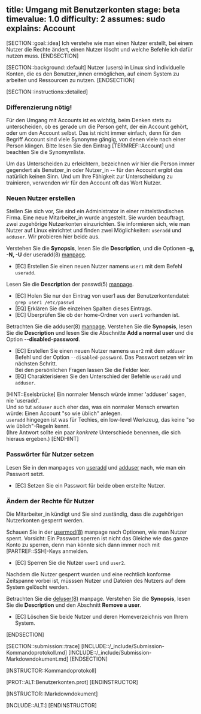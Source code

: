 title: Umgang mit Benutzerkonten
stage: beta
timevalue: 1.0
difficulty: 2
assumes: sudo
explains: Account
---

[SECTION::goal::idea]
Ich verstehe wie man einen Nutzer erstellt, bei einem Nutzer die Rechte ändert, einen Nutzer 
löscht und welche Befehle ich dafür nutzen muss.
[ENDSECTION]

[SECTION::background::default]
Nutzer (users) in Linux sind individuelle Konten, die es den Benutzer_innen ermöglichen, auf einem System zu 
arbeiten und Ressourcen zu nutzen.
[ENDSECTION]

[SECTION::instructions::detailed]

### Differenzierung nötig!

Für den Umgang mit Accounts ist es wichtig, beim Denken stets zu unterscheiden,
ob es gerade um die Person geht, der ein Account gehört, oder um den Account selbst.
Das ist nicht immer einfach, denn für den Begriff Account sind viele Synonyme gängig,
von denen viele nach einer Person klingen. 
Bitte lesen Sie den Eintrag [TERMREF::Account] und beachten Sie die Synomymliste.

Um das Unterscheiden zu erleichtern, bezeichnen wir hier die Person immer gegendert als 
Benutzer_in oder Nutzer_in -- für den Account ergibt das natürlich keinen Sinn.
Und um Ihre Fähigkeit zur Unterscheidung zu trainieren, verwenden wir für den Account oft
das Wort Nutzer.

### Neuen Nutzer erstellen

Stellen Sie sich vor, Sie sind ein Administrator in einer mittelständischen Firma. Eine neue 
Mitarbeiter_in wurde angestellt. 
Sie wurden beauftragt, zwei zugehörige Nutzerkonten einzurichten. 
Sie informieren sich, wie man Nutzer auf Linux einrichtet und finden zwei Möglichkeiten: 
`useradd` und `adduser`.
Wir probieren hier beide aus.

Verstehen Sie die **Synopsis**, lesen Sie die **Description**, und die Optionen **-g, -N, -U** der 
useradd(8) [manpage](https://linux.die.net/man/8/useradd).

- [EC] Erstellen Sie einen neuen Nutzer namens `user1` mit dem Befehl `useradd`.

Lesen Sie die **Description** der passwd(5) [manpage](https://linux.die.net/man/5/passwd).

- [EC] Holen Sie nur den Eintrag von user1 aus der Benutzerkontendatei: `grep user1 /etc/passwd`
- [EQ] Erklären Sie die einzelnen Spalten dieses Eintrags.
- [EC] Überprüfen Sie ob der home-Ordner von `user1` vorhanden ist.

Betrachten Sie die adduser(8) [manpage](https://manpages.debian.org/stable/adduser/adduser.8.en.html).
Verstehen Sie die **Synopsis**, lesen Sie die **Description** und lesen Sie die Abschnitte 
**Add a normal user** und die Option **--disabled-password**. 

- [EC] Erstellen Sie einen neuen Nutzer namens `user2` mit dem `adduser` Befehl und der Option `--disabled-password`. Das Passwort setzen wir im nächsten Schritt.  
  Bei den persönlichen Fragen lassen Sie die Felder leer.
- [EQ] Charakterisieren Sie den Unterschied der Befehle `useradd` und `adduser`.

[HINT::Eselsbrücke]
Ein normaler Mensch würde immer 'adduser' sagen, nie 'useradd'.  
Und so tut `adduser` auch eher das, was ein normaler Mensch erwarten würde:
Einen Account "so wie üblich" anlegen.  
`useradd` hingegen ist was für Techies, ein low-level Werkzeug, das keine
"so wie üblich"-Regeln kennt.  
(Ihre Antwort sollte ein paar _konkrete_ Unterschiede benennen, die sich hieraus ergeben.)
[ENDHINT]


### Passwörter für Nutzer setzen

Lesen Sie in den manpages von [useradd](https://linux.die.net/man/8/useradd) und 
[adduser](https://manpages.debian.org/stable/adduser/adduser.8.en.html) nach, wie man ein 
Passwort setzt.

- [EC] Setzen Sie ein Passwort für beide oben erstellte Nutzer.

### Ändern der Rechte für Nutzer

Die Mitarbeiter_in kündigt und Sie sind zuständig, dass die zugehörigen Nutzerkonten gesperrt 
werden.

Schauen Sie in der [usermod(8)](https://linux.die.net/man/8/usermod) manpage nach Optionen, wie 
man Nutzer sperrt.
Vorsicht: Ein Passwort sperren ist nicht das Gleiche wie das ganze Konto zu sperren,
denn man könnte sich dann immer noch mit [PARTREF::SSH]-Keys anmelden. 

- [EC] Sperren Sie die Nutzer `user1` und `user2`.

Nachdem die Nutzer gesperrt wurden und eine rechtlich konforme Zeitspanne vorbei ist, 
müsssen Nutzer und Dateien des Nutzers auf dem System gelöscht werden.

Betrachten Sie die [deluser(8)](https://manpages.debian.org/stable/adduser/deluser.8.en.html) manpage.
Verstehen Sie die **Synopsis**, lesen Sie die **Description** und den Abschnitt **Remove a user**.

- [EC] Löschen Sie beide Nutzer und deren Homeverzeichnis von Ihrem System.

[ENDSECTION]

[SECTION::submission::trace]
[INCLUDE::/_include/Submission-Kommandoprotokoll.md]
[INCLUDE::/_include/Submission-Markdowndokument.md]
[ENDSECTION]

[INSTRUCTOR::Kommandoprotokoll]

[PROT::ALT:Benutzerkonten.prot]
[ENDINSTRUCTOR]

[INSTRUCTOR::Markdowndokument]

[INCLUDE::ALT:]
[ENDINSTRUCTOR]